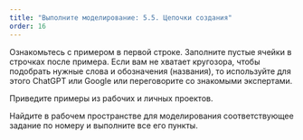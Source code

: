```yaml
---
title: "Выполните моделирование: 5.5. Цепочки создания"
order: 16
---
```




Ознакомьтесь с примером в первой строке. Заполните пустые ячейки в строчках после примера. Если вам не хватает кругозора, чтобы подобрать нужные слова и обозначения (названия), то используйте для этого ChatGPT или Google или переговорите со знакомыми экспертами.

Приведите примеры из рабочих и личных проектов.

Найдите в рабочем пространстве для моделирования соответствующее задание по номеру и выполните все его пункты.

